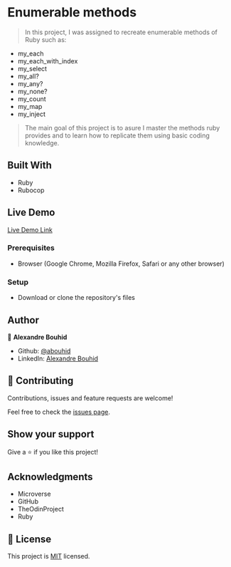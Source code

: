 # Enumerable methods

> In this project, I was assigned to recreate enumerable methods of Ruby such as:

- my_each
- my_each_with_index 
- my_select
- my_all? 
- my_any?
- my_none?
- my_count
- my_map
- my_inject

> The main goal of this project is to asure I master the methods ruby provides and to learn how to replicate them using basic coding knowledge.

## Built With

- Ruby
- Rubocop


## Live Demo

[Live Demo Link](https://repl.it/@abouhid/Enumerable-methods#main.rb)


### Prerequisites

- Browser (Google Chrome, Mozilla Firefox, Safari or any other browser)

### Setup

- Download or clone the repository's files

## Author

👤 **Alexandre Bouhid**

- Github: [@abouhid](https://github.com/abouhid)
- LinkedIn: [Alexandre Bouhid](https://www.linkedin.com/in/alexandrebouhid/)

## 🤝 Contributing

Contributions, issues and feature requests are welcome!

Feel free to check the [issues page](https://github.com/abouhid/Enumerable-methods/issues).

## Show your support

Give a ⭐️ if you like this project!

## Acknowledgments

- Microverse
- GitHub
- TheOdinProject
- Ruby

## 📝 License

This project is [MIT](lic.url) licensed.
